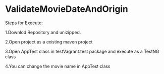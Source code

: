 # ValidateMovieDateAndOrigin

Steps for Execute:

1.Downlod Repository and unizipped.

2.Open project as a existing maven project

3.Open AppTest class in testVagrant.test package and execute as a TestNG class

4.You can change the movie name in AppTest class
